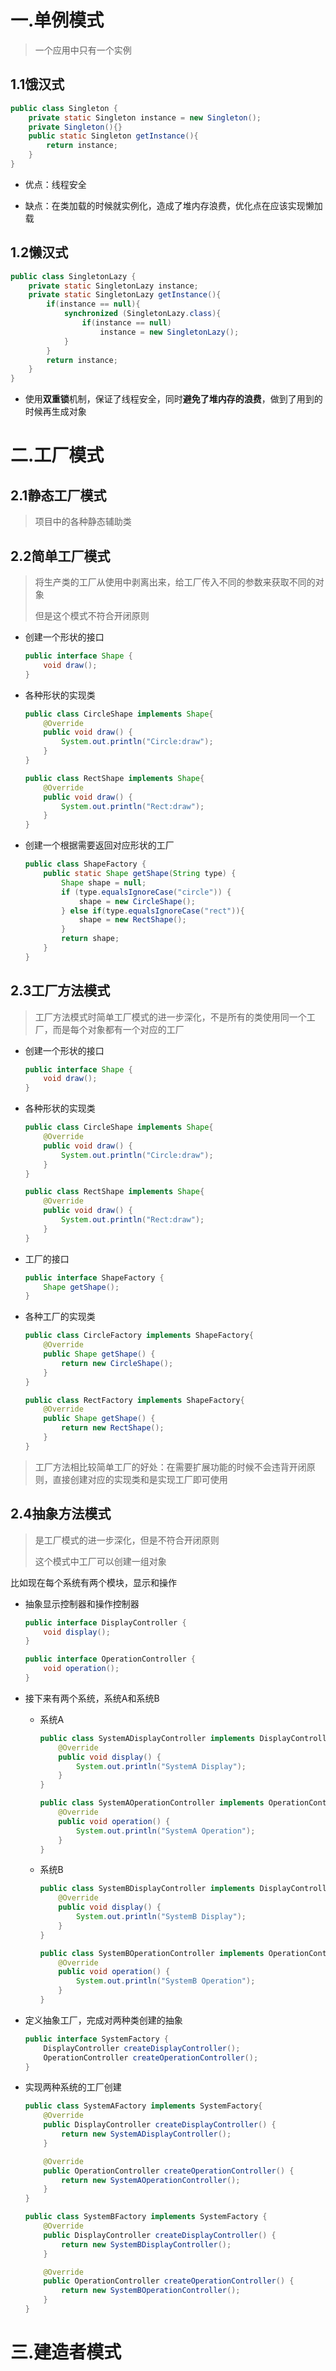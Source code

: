# 一.单例模式

> 一个应用中只有一个实例

## 1.1饿汉式

```java
public class Singleton {
    private static Singleton instance = new Singleton();
    private Singleton(){}
    public static Singleton getInstance(){
        return instance;
    }
}
```

- 优点：线程安全

- 缺点：在类加载的时候就实例化，造成了堆内存浪费，优化点在应该实现懒加载

## 1.2懒汉式 

```java
public class SingletonLazy {
    private static SingletonLazy instance;
    private static SingletonLazy getInstance(){
        if(instance == null){
            synchronized (SingletonLazy.class){
                if(instance == null)
                    instance = new SingletonLazy();
            }
        }
        return instance;
    }
}
```

- 使用**双重锁**机制，保证了线程安全，同时**避免了堆内存的浪费**，做到了用到的时候再生成对象

# 二.工厂模式

## 2.1静态工厂模式

> 项目中的各种静态辅助类

## 2.2简单工厂模式

> 将生产类的工厂从使用中剥离出来，给工厂传入不同的参数来获取不同的对象
>
> 但是这个模式不符合开闭原则

- 创建一个形状的接口

  ```java
  public interface Shape {
      void draw();
  }
  ```

- 各种形状的实现类

  ```java
  public class CircleShape implements Shape{
      @Override
      public void draw() {
          System.out.println("Circle:draw");
      }
  }
  ```

  ```java
  public class RectShape implements Shape{
      @Override
      public void draw() {
          System.out.println("Rect:draw");
      }
  }
  ```

- 创建一个根据需要返回对应形状的工厂

  ```java
  public class ShapeFactory {
      public static Shape getShape(String type) {
          Shape shape = null;
          if (type.equalsIgnoreCase("circle")) {
              shape = new CircleShape();
          } else if(type.equalsIgnoreCase("rect")){
              shape = new RectShape();
          }
          return shape;
      }
  }
  ```

## 2.3工厂方法模式

> 工厂方法模式时简单工厂模式的进一步深化，不是所有的类使用同一个工厂，而是每个对象都有一个对应的工厂

- 创建一个形状的接口

  ```java
  public interface Shape {
      void draw();
  }
  ```

- 各种形状的实现类

  ```java
  public class CircleShape implements Shape{
      @Override
      public void draw() {
          System.out.println("Circle:draw");
      }
  }
  ```

  ```java
  public class RectShape implements Shape{
      @Override
      public void draw() {
          System.out.println("Rect:draw");
      }
  }
  ```

- 工厂的接口

  ```java
  public interface ShapeFactory {
      Shape getShape();
  }
  ```

- 各种工厂的实现类

  ```java
  public class CircleFactory implements ShapeFactory{
      @Override
      public Shape getShape() {
          return new CircleShape();
      }
  }
  ```

  ```java
  public class RectFactory implements ShapeFactory{
      @Override
      public Shape getShape() {
          return new RectShape();
      }
  }
  ```

> 工厂方法相比较简单工厂的好处：在需要扩展功能的时候不会违背开闭原则，直接创建对应的实现类和是实现工厂即可使用

## 2.4抽象方法模式

> 是工厂模式的进一步深化，但是不符合开闭原则
>
> 这个模式中工厂可以创建一组对象

比如现在每个系统有两个模块，显示和操作

- 抽象显示控制器和操作控制器

  ```java
  public interface DisplayController {
      void display();
  }
  ```

  ```java
  public interface OperationController {
      void operation();
  }
  ```

- 接下来有两个系统，系统A和系统B

  - 系统A

    ```java
    public class SystemADisplayController implements DisplayController{
        @Override
        public void display() {
            System.out.println("SystemA Display");
        }
    }
    ```

    ```java
    public class SystemAOperationController implements OperationController{
        @Override
        public void operation() {
            System.out.println("SystemA Operation");
        }
    }
    ```

  - 系统B

    ```java
    public class SystemBDisplayController implements DisplayController{
        @Override
        public void display() {
            System.out.println("SystemB Display");
        }
    }
    ```

    ```java
    public class SystemBOperationController implements OperationController{
        @Override
        public void operation() {
            System.out.println("SystemB Operation");
        }
    }
    ```

- 定义抽象工厂，完成对两种类创建的抽象

  ```java
  public interface SystemFactory {
      DisplayController createDisplayController();
      OperationController createOperationController();
  }
  ```

- 实现两种系统的工厂创建

  ```java
  public class SystemAFactory implements SystemFactory{
      @Override
      public DisplayController createDisplayController() {
          return new SystemADisplayController();
      }
  
      @Override
      public OperationController createOperationController() {
          return new SystemAOperationController();
      }
  }
  ```

  ```java
  public class SystemBFactory implements SystemFactory {
      @Override
      public DisplayController createDisplayController() {
          return new SystemBDisplayController();
      }
  
      @Override
      public OperationController createOperationController() {
          return new SystemBOperationController();
      }
  }
  ```


# 三.建造者模式

